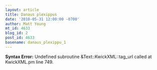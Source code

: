 ```yaml
---
layout: article
title: Danaus plexippus
date: '2010-05-31 12:00:00 -0700'
author: Matt Young
mt_id: 4633
blog_id: 2
post_id: 4633
basename: danaus_plexippu_1
---
```

<p><strong>Syntax Error:</strong> Undefined subroutine &Text::KwickXML::tag_url called at KwickXML.pm line 749.
</p>
